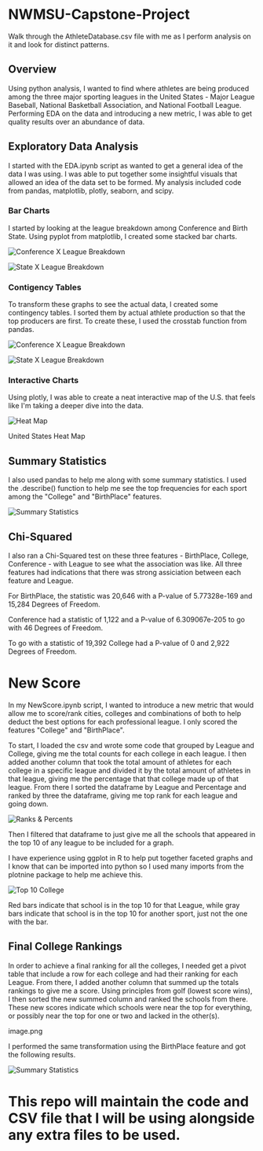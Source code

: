 # NWMSU-Capstone-Project

Walk through the AthleteDatabase.csv file with me as I perform analysis on it and look for distinct patterns.

## Overview

Using python analysis, I wanted to find where athletes are being produced among the three major sporting leagues in the United States - Major League Baseball, National Basketball Association, and National Football League. Performing EDA on the data and introducing a new metric, I was able to get quality results over an abundance of data.

## Exploratory Data Analysis

I started with the EDA.ipynb script as wanted to get a general idea of the data I was using. I was able to put together some insightful visuals that allowed an idea of the data set to be formed. My analysis included code from pandas, matplotlib, plotly, seaborn, and scipy. 

### Bar Charts

I started by looking at the league breakdown among Conference and Birth State. Using pyplot from matplotlib, I created some stacked bar charts. 

![Conference X League Breakdown](https://github.com/bradymonks/NWMSU-Capstone-Project/blob/main/ConferenceLeague.png)

![State X League Breakdown](https://github.com/bradymonks/NWMSU-Capstone-Project/blob/main/StateLeague.png)

### Contigency Tables

To transform these graphs to see the actual data, I created some contingency tables. I sorted them by actual athlete production so that the top producers are first. To create these, I used the crosstab function from pandas. 

![Conference X League Breakdown](https://github.com/bradymonks/NWMSU-Capstone-Project/blob/main/ContTableConf.png)

![State X League Breakdown](https://github.com/bradymonks/NWMSU-Capstone-Project/blob/main/ContTableState.png)

### Interactive Charts

Using plotly, I was able to create a neat interactive map of the U.S. that feels like I'm taking a deeper dive into the data. 

![Heat Map](https://github.com/bradymonks/NWMSU-Capstone-Project/blob/main/Images/HeatMap.png)

United States Heat Map

## Summary Statistics

I also used pandas to help me along with some summary statistics. I used the .describe() function to help me see the top frequencies for each sport among the "College" and "BirthPlace" features. 

![Summary Statistics](https://github.com/bradymonks/NWMSU-Capstone-Project/blob/main/Images/SummaryStatistics2.png)

## Chi-Squared

I also ran a Chi-Squared test on these three features - BirthPlace, College, Conference - with League to see what the association was like. All three features had indications that there was strong assiciation between each feature and League.

For BirthPlace, the statistic was 20,646 with a P-value of  5.77328e-169 and 15,284 Degrees of Freedom. 

Conference had a statistic of 1,122 and a P-value of  6.309067e-205 to go with 46 Degrees of Freedom.

To go with a statistic of 19,392 College had a P-value of 0 and 2,922 Degrees of Freedom. 

# New Score

In my NewScore.ipynb script, I wanted to introduce a new metric that would allow me to score/rank cities, colleges and combinations of both to help deduct the best options for each professional league. I only scored the features "College" and "BirthPlace". 

To start, I loaded the csv and wrote some code that grouped by League and College, giving me the total counts for each college in each league. I then added another column that took the total amount of athletes for each college in a specific league and divided it by the total amount of athletes in that league, giving me the percentage that that college made up of that league. From there I sorted the dataframe by League and Percentage and ranked by three the dataframe, giving me top rank for each league and going down. 

![Ranks & Percents](https://github.com/bradymonks/NWMSU-Capstone-Project/blob/main/Images/ranks_percents.png)

Then I filtered that dataframe to just give me all the schools that appeared in the top 10 of any league to be included for a graph. 

I have experience using ggplot in R to help put together faceted graphs and I know that can be imported into python so I used many imports from the plotnine package to help me achieve this. 

![Top 10 College](https://github.com/bradymonks/NWMSU-Capstone-Project/blob/main/Images/Top10College.png)

Red bars indicate that school is in the top 10 for that League, while gray bars indicate that school is in the top 10 for another sport, just not the one with the bar. 

## Final College Rankings

In order to achieve a final ranking for all the colleges, I needed get a pivot table that include a row for each college and had their ranking for each League. From there, I added another column that summed up the totals rankings to give me a score. Using principles from golf (lowest score wins), I then sorted the new summed column and ranked the schools from there. These new scores indicate which schools were near the top for everything, or possibly near the top for one or two and lacked in the other(s). 

image.png

I performed the same transformation using the BirthPlace feature and got the following results. 

![Summary Statistics](https://github.com/bradymonks/NWMSU-Capstone-Project/blob/main/Images/SummaryStatistics2.png)



# This repo will maintain the code and CSV file that I will be using alongside any extra files to be used. 